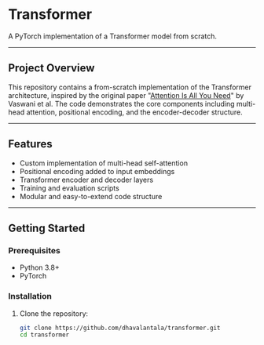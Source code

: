 # Transformer

A PyTorch implementation of a Transformer model from scratch.

---

## Project Overview

This repository contains a from-scratch implementation of the Transformer architecture, inspired by the original paper "[Attention Is All You Need](https://arxiv.org/abs/1706.03762)" by Vaswani et al. The code demonstrates the core components including multi-head attention, positional encoding, and the encoder-decoder structure.

---

## Features

- Custom implementation of multi-head self-attention
- Positional encoding added to input embeddings
- Transformer encoder and decoder layers
- Training and evaluation scripts
- Modular and easy-to-extend code structure

---

## Getting Started

### Prerequisites

- Python 3.8+
- PyTorch

### Installation

1. Clone the repository:

   ```bash
   git clone https://github.com/dhavalantala/transformer.git
   cd transformer
